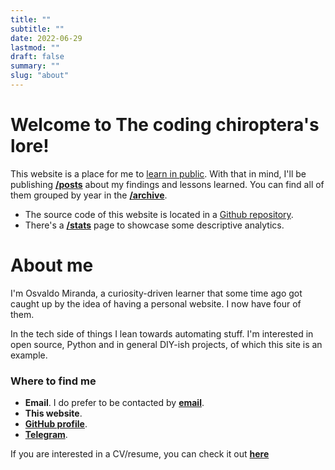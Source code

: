 ```yaml
---
title: ""
subtitle: ""
date: 2022-06-29
lastmod: ""
draft: false
summary: ""
slug: "about"
---
```


# Welcome to **The coding chiroptera's lore**!

This website is a place for me to [learn in public](https://www.swyx.io/learn-in-public).
With that in mind, I'll be publishing **[/posts](/posts)** about my findings and lessons learned.
You can find all of them grouped by year in the **[/archive](/archive)**.

* The source code of this website is located in a [Github repository](https://github.com/Quiroptero/omiranda-source).
* There's a **[/stats](/stats)** page to showcase some descriptive analytics.

# About me

I'm Osvaldo Miranda, a curiosity-driven learner 
that some time ago got caught up by the idea of having a personal website.
I now have four of them.

In the tech side of things I lean towards automating stuff.
I'm interested in open source, Python and in general DIY-ish projects, of which this site is an example.

### Where to find me

* **Email**. I do prefer to be contacted by **[email](mailto:contact@omiranda.dev)**.
* **This website**.
* **[GitHub profile](https://github.com/Quiroptero)**.
* **[Telegram](https://t.me/omiranda_dev)**.

If you are interested in a CV/resume, you can check it out **[here](https://omiranda.dev/cv)**

